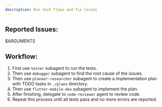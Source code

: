 ```yaml
---
description: Run test flows and fix issues
---
```


## Reported Issues:
<issue>
 $ARGUMENTS
</issue>

## Workflow:
1. First use `tester` subagent to run the tests.
2. Then use `debugger` subagent to find the root cause of the issues.
3. Then use `planner-researcher` subagent to create a implementation plan with TODO tasks in `./plans` directory.
4. Then use `flutter-mobile-dev` subagent to implement the plan.
5. After finishing, delegate to `code-reviewer` agent to review code.
6. Repeat this process until all tests pass and no more errors are reported.